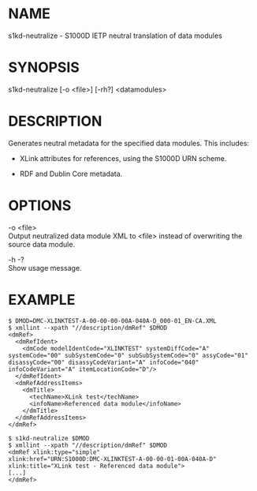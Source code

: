 NAME
====

s1kd-neutralize - S1000D IETP neutral translation of data modules

SYNOPSIS
========

s1kd-neutralize \[-o &lt;file&gt;\] \[-rh?\] &lt;datamodules&gt;

DESCRIPTION
===========

Generates neutral metadata for the specified data modules. This includes:

-   XLink attributes for references, using the S1000D URN scheme.

-   RDF and Dublin Core metadata.

OPTIONS
=======

-o &lt;file&gt;  
Output neutralized data module XML to &lt;file&gt; instead of overwriting the source data module.

-h -?  
Show usage message.

EXAMPLE
=======

    $ DMOD=DMC-XLINKTEST-A-00-00-00-00A-040A-D_000-01_EN-CA.XML
    $ xmllint --xpath "//description/dmRef" $DMOD
    <dmRef>
      <dmRefIdent>
        <dmCode modelIdentCode="XLINKTEST" systemDiffCode="A"
    systemCode="00" subSystemCode="0" subSubSystemCode="0" assyCode="01"
    disassyCode="00" disassyCodeVariant="A" infoCode="040"
    infoCodeVariant="A" itemLocationCode="D"/>
      </dmRefIdent>
      <dmRefAddressItems>
        <dmTitle>
          <techName>XLink test</techName>
          <infoName>Referenced data module</infoName>
        </dmTitle>
      </dmRefAddressItems>
    </dmRef>

    $ s1kd-neutralize $DMOD
    $ xmllint --xpath "//description/dmRef" $DMOD
    <dmRef xlink:type="simple"
    xlink:href="URN:S1000D:DMC-XLINKTEST-A-00-00-01-00A-040A-D"
    xlink:title="XLink test - Referenced data module">
    [...]
    </dmRef>
